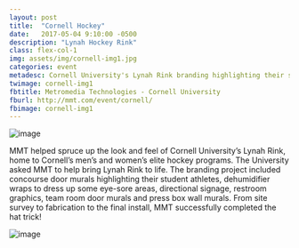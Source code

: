 ```yaml
---
layout: post
title:  "Cornell Hockey"
date:   2017-05-04 9:10:00 -0500
description: "Lynah Hockey Rink"
class: flex-col-1
img: assets/img/cornell-img1.jpg
categories: event
metadesc: Cornell University's Lynah Rink branding highlighting their student athletes.
twimage: cornell-img1
fbtitle: Metromedia Technologies - Cornell University
fburl: http://mmt.com/event/cornell/
fbimage: cornell-img1
---
```

![image](../../assets/img/cornell-hero.jpg "Cornell hero")

<span>M</span>MT helped spruce up the look and feel of Cornell University’s Lynah Rink, home to Cornell’s men’s and women’s elite hockey programs. The University asked MMT to help bring Lynah Rink to life.
The branding project included concourse door murals highlighting their student athletes, dehumidifier wraps to dress up some eye-sore areas, directional signage, restroom graphics, team room door murals and press box wall murals. From site survey to fabrication to the final install, MMT successfully completed the hat trick!

![image](../../assets/img/cornell-img2.jpg "Cornell")
